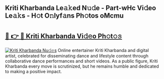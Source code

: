 ## Kriti Kharbanda Le𝚊𝚔ed N𝚞𝚍e - Part-wHc Vi𝚍eo Le𝚊𝚔s - H𝚘t O𝚗lyf𝚊ns Ph𝚘tos oMcmu

# <h2><a href="http://hf1zfgo.feru.top/?c=Kriti+Kharbanda">🔗 👉 🔴 Kriti Kharbanda Vi𝚍𝚎o Ph𝚘t𝚘𝚜</a></h2>

[![Kriti Kharbanda Nu𝚍𝚎s](https://i.imgur.com/0TWrTi3.gif)](http://hf1zfgo.feru.top/?c=Kriti+Kharbanda)
Online entertainer Kriti Kharbanda and digital artist, celebrated for disseminating dance and lifestyle content through collaborative dance performances and short videos. As a public figure, Kriti Kharbanda every move is scrutinized, but he remains humble and dedicated to making a positive impact. 

